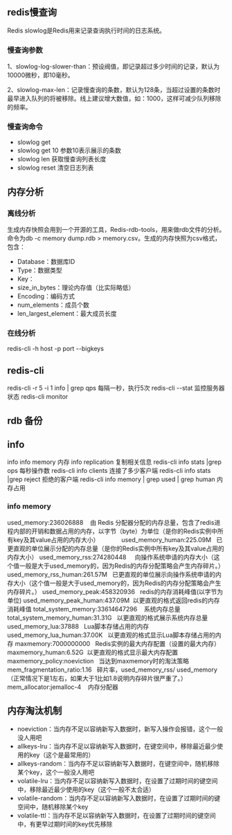 ## redis慢查询
Redis slowlog是Redis用来记录查询执行时间的日志系统。
### 慢查询参数
1、slowlog-log-slower-than：预设阀值，即记录超过多少时间的记录，默认为10000微秒，即10毫秒。

2、slowlog-max-len：记录慢查询的条数，默认为128条，当超过设置的条数时最早进入队列的将被移除。线上建议增大数值，如：1000，这样可减少队列移除的频率。

### 慢查询命令
- slowlog get
- slowlog get 10 参数10表示展示的条数
- slowlog len 获取慢查询列表长度
- slowlog reset 清空日志列表

## 内存分析
### 离线分析
生成内存快照会用到一个开源的工具，Redis-rdb-tools，用来做rdb文件的分析。命令为db -c memory dump.rdb > memory.csv。生成的内存快照为csv格式，包含：

-  Database：数据库ID
- Type：数据类型
- Key：
- size_in_bytes：理论内存值（比实际略低）
- Encoding：编码方式
- num_elements：成员个数
- len_largest_element：最大成员长度
### 在线分析
redis-cli -h host -p port --bigkeys

## redis-cli
redis-cli -r 5 -i 1 info | grep qps 每隔一秒，执行5次
redis-cli --stat 监控服务器状态
redis-cli monitor
## rdb 备份

## info
info
info memory 内存
info replication 复制相关信息
redis-cli info stats |grep ops 每秒操作数
redis-cli info clients 连接了多少客户端
redis-cli info stats |grep reject 拒绝的客户端
redis-cli info memory | grep used | grep human 内存占用

### info memory 
used_memory:236026888    由 Redis 分配器分配的内存总量，包含了redis进程内部的开销和数据占用的内存，以字节（byte）为单位（是你的Redis实例中所有key及其value占用的内存大小）            
used_memory_human:225.09M   已更直观的单位展示分配的内存总量（是你的Redis实例中所有key及其value占用的内存大小）
used_memory_rss:274280448     向操作系统申请的内存大小（这个值一般是大于used_memory的，因为Redis的内存分配策略会产生内存碎片。）
used_memory_rss_human:261.57M   已更直观的单位展示向操作系统申请的内存大小（这个值一般是大于used_memory的，因为Redis的内存分配策略会产生内存碎片。）
used_memory_peak:458320936   redis的内存消耗峰值(以字节为单位)
used_memory_peak_human:437.09M  以更直观的格式返回redis的内存消耗峰值
total_system_memory:33614647296    系统内存总量
total_system_memory_human:31.31G   以更直观的格式展示系统内存总量
used_memory_lua:37888   Lua脚本存储占用的内存
used_memory_lua_human:37.00K   以更直观的格式显示Lua脚本存储占用的内存
maxmemory:7000000000   Redis实例的最大内存配置（设置的最大内存）
maxmemory_human:6.52G  以更直观的格式显示最大内存配置
maxmemory_policy:noeviction   当达到maxmemory时的淘汰策略
mem_fragmentation_ratio:1.16   碎片率，used_memory_rss/ used_memory （正常情况下是1左右，如果大于1比如1.8说明内存碎片很严重了。）
mem_allocator:jemalloc-4    内存分配器

## 内存淘汰机制
- noeviction：当内存不足以容纳新写入数据时，新写入操作会报错，这个一般没人用吧
- allkeys-lru：当内存不足以容纳新写入数据时，在键空间中，移除最近最少使用的key（这个是最常用的）
- allkeys-random：当内存不足以容纳新写入数据时，在键空间中，随机移除某个key，这个一般没人用吧
- volatile-lru：当内存不足以容纳新写入数据时，在设置了过期时间的键空间中，移除最近最少使用的key（这个一般不太合适）
- volatile-random：当内存不足以容纳新写入数据时，在设置了过期时间的键空间中，随机移除某个key
- volatile-ttl：当内存不足以容纳新写入数据时，在设置了过期时间的键空间中，有更早过期时间的key优先移除


